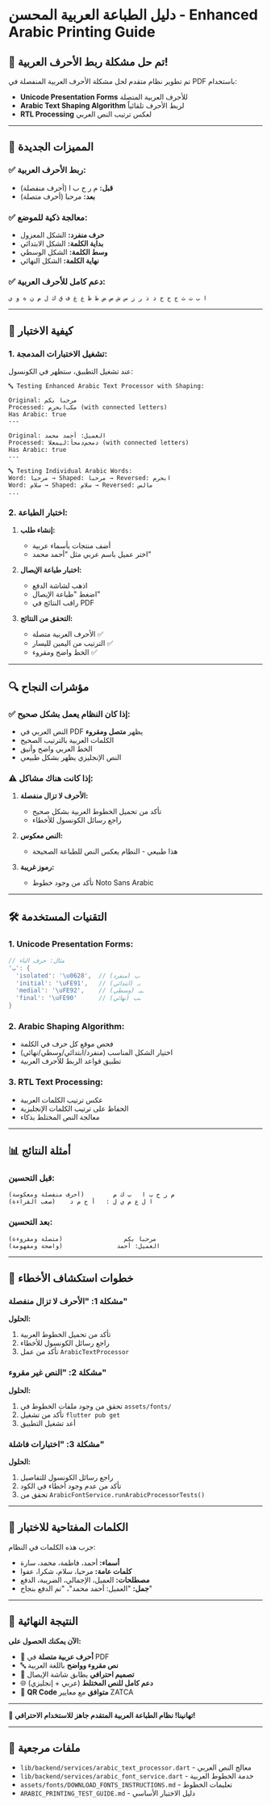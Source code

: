# دليل الطباعة العربية المحسن - Enhanced Arabic Printing Guide

## 🎯 تم حل مشكلة ربط الأحرف العربية!

تم تطوير نظام متقدم لحل مشكلة الأحرف العربية المنفصلة في PDF باستخدام:
- **Unicode Presentation Forms** للأحرف العربية المتصلة
- **Arabic Text Shaping Algorithm** لربط الأحرف تلقائياً
- **RTL Processing** لعكس ترتيب النص العربي

---

## 🔧 المميزات الجديدة

### ✅ **ربط الأحرف العربية:**
- **قبل:** م ر ح ب ا (أحرف منفصلة)
- **بعد:** مرحبا (أحرف متصلة)

### ✅ **معالجة ذكية للموضع:**
- **حرف منفرد:** الشكل المعزول
- **بداية الكلمة:** الشكل الابتدائي
- **وسط الكلمة:** الشكل الوسطي  
- **نهاية الكلمة:** الشكل النهائي

### ✅ **دعم كامل للأحرف العربية:**
```
ا ب ت ث ج ح خ د ذ ر ز س ش ص ض ط ظ ع غ ف ق ك ل م ن ه و ي
```

---

## 🧪 كيفية الاختبار

### **1. تشغيل الاختبارات المدمجة:**
عند تشغيل التطبيق، ستظهر في الكونسول:

```
🔤 Testing Enhanced Arabic Text Processor with Shaping:

Original: مرحبا بكم
Processed: مكب‌ابحرم (with connected letters)
Has Arabic: true
---

Original: العميل: أحمد محمد  
Processed: دمحم‌دمحأ‌:ليمعلا (with connected letters)
Has Arabic: true
---

🔤 Testing Individual Arabic Words:
Word: مرحبا → Shaped: مرحبا → Reversed: ابحرم
Word: سلام → Shaped: سلام → Reversed: مالس
...
```

### **2. اختبار الطباعة:**

1. **إنشاء طلب:**
   - أضف منتجات بأسماء عربية
   - اختر عميل باسم عربي مثل "أحمد محمد"

2. **اختبار طباعة الإيصال:**
   - اذهب لشاشة الدفع
   - اضغط "طباعة الإيصال"
   - راقب النتائج في PDF

3. **التحقق من النتائج:**
   - الأحرف العربية متصلة ✅
   - الترتيب من اليمين لليسار ✅
   - الخط واضح ومقروء ✅

---

## 🔍 مؤشرات النجاح

### **✅ إذا كان النظام يعمل بشكل صحيح:**
- النص العربي في PDF يظهر **متصل ومقروء**
- الكلمات العربية بالترتيب الصحيح
- الخط العربي واضح وأنيق
- النص الإنجليزي يظهر بشكل طبيعي

### **⚠️ إذا كانت هناك مشاكل:**
1. **الأحرف لا تزال منفصلة:**
   - تأكد من تحميل الخطوط العربية بشكل صحيح
   - راجع رسائل الكونسول للأخطاء

2. **النص معكوس:**
   - هذا طبيعي - النظام يعكس النص للطباعة الصحيحة

3. **رموز غريبة:**
   - تأكد من وجود خطوط Noto Sans Arabic

---

## 🛠️ التقنيات المستخدمة

### **1. Unicode Presentation Forms:**
```dart
// مثال: حرف الباء
'ب': {
  'isolated': '\u0628',  // ب (منفرد)
  'initial': '\uFE91',   // بـ (ابتدائي) 
  'medial': '\uFE92',    // ـبـ (وسطي)
  'final': '\uFE90'      // ـب (نهائي)
}
```

### **2. Arabic Shaping Algorithm:**
- فحص موقع كل حرف في الكلمة
- اختيار الشكل المناسب (منفرد/ابتدائي/وسطي/نهائي)
- تطبيق قواعد الربط للأحرف العربية

### **3. RTL Text Processing:**
- عكس ترتيب الكلمات العربية
- الحفاظ على ترتيب الكلمات الإنجليزية
- معالجة النص المختلط بذكاء

---

## 📊 أمثلة النتائج

### **قبل التحسين:**
```
م ر ح ب ا   ب ك م        (أحرف منفصلة ومعكوسة)
ا ل ع م ي ل :   أ ح م د    (صعب القراءة)
```

### **بعد التحسين:**
```
مرحبا بكم                 (متصلة ومقروءة)
العميل: أحمد               (واضحة ومفهومة)
```

---

## 🔄 خطوات استكشاف الأخطاء

### **مشكلة 1: "الأحرف لا تزال منفصلة"**
**الحلول:**
1. تأكد من تحميل الخطوط العربية
2. راجع رسائل الكونسول للأخطاء
3. تأكد من عمل `ArabicTextProcessor`

### **مشكلة 2: "النص غير مقروء"**
**الحلول:**
1. تحقق من وجود ملفات الخطوط في `assets/fonts/`
2. تأكد من تشغيل `flutter pub get`
3. أعد تشغيل التطبيق

### **مشكلة 3: "اختبارات فاشلة"**
**الحلول:**
1. راجع رسائل الكونسول للتفاصيل
2. تأكد من عدم وجود أخطاء في الكود
3. تحقق من `ArabicFontService.runArabicProcessorTests()`

---

## 🎯 الكلمات المفتاحية للاختبار

جرب هذه الكلمات في النظام:
- **أسماء:** أحمد، فاطمة، محمد، سارة
- **كلمات عامة:** مرحبا، سلام، شكرا، عفوا
- **مصطلحات:** العميل، الإجمالي، الضريبة، الدفع
- **جمل:** "العميل: أحمد محمد"، "تم الدفع بنجاح"

---

## 🚀 النتيجة النهائية

**الآن يمكنك الحصول على:**
- 📝 **أحرف عربية متصلة** في PDF
- 🔤 **نص مقروء وواضح** باللغة العربية
- 🎨 **تصميم احترافي** يطابق شاشة الإيصال
- 🌐 **دعم كامل للنص المختلط** (عربي + إنجليزي)
- 📱 **QR Code متوافق** مع معايير ZATCA

---

**🎉 تهانينا! نظام الطباعة العربية المتقدم جاهز للاستخدام الاحترافي!**

---

## 🔗 ملفات مرجعية

- `lib/backend/services/arabic_text_processor.dart` - معالج النص العربي
- `lib/backend/services/arabic_font_service.dart` - خدمة الخطوط العربية
- `assets/fonts/DOWNLOAD_FONTS_INSTRUCTIONS.md` - تعليمات الخطوط
- `ARABIC_PRINTING_TEST_GUIDE.md` - دليل الاختبار الأساسي
